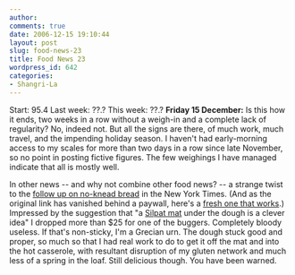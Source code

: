```yaml
---
author:
comments: true
date: 2006-12-15 19:10:44
layout: post
slug: food-news-23
title: Food News 23
wordpress_id: 642
categories:
- Shangri-La
---
```


Start: 95.4 Last week: ??.?  This week: ??.?
**Friday 15 December:** Is this how it ends, two weeks in a row without a weigh-in and a complete lack of regularity? No, indeed not. But all the signs are there, of much work, much travel, and the impending holiday season. I haven't had early-morning access to my scales for more than two days in a row since late November, so no point in posting fictive figures. The few weighings I have managed indicate that all is mostly well.

In other news -- and why not combine other food news? -- a strange twist to the [follow up on no-knead bread](http://jeremycherfas.net/2006/12/07/bread-details/) in the New York Times. (And as the original link has vanished behind a paywall, here's a [fresh one that works](http://www.nytimes.com/2006/12/06/dining/06mini.html?ex=1323061200&en=9e22512bbaa1a423&ei=5090&partner=rssuserland&emc=rss).) Impressed by the suggestion that "a [Silpat mat](http://homecooking.about.com/cs/productreviews/gr/silpat.htm) under the dough is a clever idea" I dropped more than $25 for one of the buggers. Completely bloody useless. If that's non-sticky, I'm a Grecian urn. The dough stuck good and proper, so much so that I had real work to do to get it off the mat and into the hot casserole, with resultant disruption of my gluten network and much less of a spring in the loaf. Still delicious though. You have been warned.

